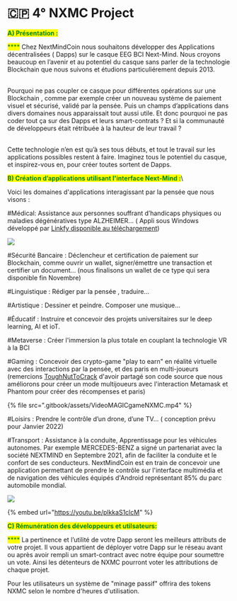 # 🇨🇵 4° NXMC Project

<mark style="color:green;">**A) Présentation :**</mark>

&#x20;   <mark style="color:green;">****</mark>    Chez NextMindCoin nous souhaitons développer des Applications décentralisées ( Dapps) sur le casque EEG BCI Next-Mind. Nous croyons beaucoup en l’avenir et au potentiel du casque sans parler de la technologie Blockchain que nous suivons et étudions particuliérement depuis 2013.

\
&#x20;   Pourquoi ne pas coupler ce casque pour différentes opérations sur une Blockchain , comme par exemple créer un nouveau système de paiement visuel et sécurisé, validé par la pensée. Puis un champs d’applications dans divers domaines nous apparaissait tout aussi utile. Et donc pourquoi ne pas coder tout ça sur des Dapps et leurs smart-contrats ? Et si la communauté de développeurs était rétribuée à la hauteur de leur travail ?&#x20;

\
&#x20;   Cette technologie n’en est qu’à ses tous débuts, et tout le travail sur les applications possibles restent à faire. Imaginez tous le potentiel du casque, et inspirez-vous en, pour créer toutes sortent de Dapps.



<mark style="color:green;">**B) Création d’applications utilisant l'interface Next-Mind :**</mark>\ <mark style="color:green;"></mark>

Voici les domaines d'applications interagissant par la pensée que nous visons :

\#Médical: Assistance aux personnes souffrant d’handicaps physiques ou maladies dégénératives type ALZHEIMER... ( Appli sous Windows développé par [Linkfy disponible au téléchargement](https://nextmindcoin.com/fr/BLOG/))

![](.gitbook/assets/TypeWithMind.gif)

\#Sécurité Bancaire : Déclencheur et certification de paiement sur Blockchain, comme ouvrir un wallet, signer/émettre une transaction et certifier un document... (nous finalisons un wallet de ce type qui sera disponible fin Novembre)

\#Linguistique : Rédiger par la pensée , traduire…

\#Artistique : Dessiner et peindre. Composer une musique...&#x20;

\#Éducatif : Instruire et concevoir des projets universitaires sur le deep learning, AI et ioT.

\#Metaverse : Créer l'immersion la plus totale en couplant la technologie VR à la BCI

\#Gaming : Concevoir des crypto-game "play to earn" en réalité virtuelle avec des interactions par la pensée, et des paris en multi-joueurs (remercions [ToughNutToCrack](https://www.youtube.com/redirect?event=video\_description\&redir\_token=QUFFLUhqbjdWRnF4bDFTN0lXS0NxNGI2b2dxWjBtWkRKUXxBQ3Jtc0tsTGRGRTNFZ1ZfaVIzRWc5T0lKRXhWUXNBbFh0TEFwOU5aMFFnVFkwUExpdGV6ZW1hVVprR0JVMFh5eWU5VzFZeTBlZHFHa2VleEpiMVktQ0NSWHYzMTNKME1tZkdtVTc1N0tIdmhkcFhtM0otYkJFSQ\&q=https%3A%2F%2Fgithub.com%2FToughNutToCrack) d'avoir partagé son code source que nous améliorons pour créer un mode multijoueurs avec l'interaction Metamask et Phantom pour créer des récompenses et paris)

{% file src=".gitbook/assets/VideoMAGICgameNXMC.mp4" %}

\#Loisirs : Prendre le contrôle d’un drone, d’une TV... ( conception prévu pour Janvier 2022)

\#Transport : Assistance à la conduite, Apprentissage pour les véhicules autonomes. Par exemple MERCEDES-BENZ a signé un partenariat avec la société NEXTMIND en Septembre 2021, afin de faciliter la conduite et le confort de ses conducteurs. NextMindCoin est en train de concevoir une application permettant de prendre le contrôle sur l'interface multimédia et de navigation des véhicules équipés d'Android représentant 85% du parc automobile mondial.

![](.gitbook/assets/mercedes\_ICM\_\_w630.jpg)

{% embed url="https://youtu.be/plkkaS1clcM" %}

<mark style="color:green;">**C) Rémunération des développeurs et utilsateurs:**</mark>

&#x20;   <mark style="color:green;">****</mark>    La pertinence et l’utilité de votre Dapp seront les meilleurs attributs de votre projet. Il vous appartient de déployer votre Dapp sur le réseau avant ou après avoir rempli un smart-contract avec notre équipe pour soumettre un vote. Ainsi les détenteurs de NXMC pourront voter les attributions de chaque projet.

Pour les utilisateurs un système de "minage passif" offrira des tokens NXMC selon le nombre d'heures d'utilisation.

